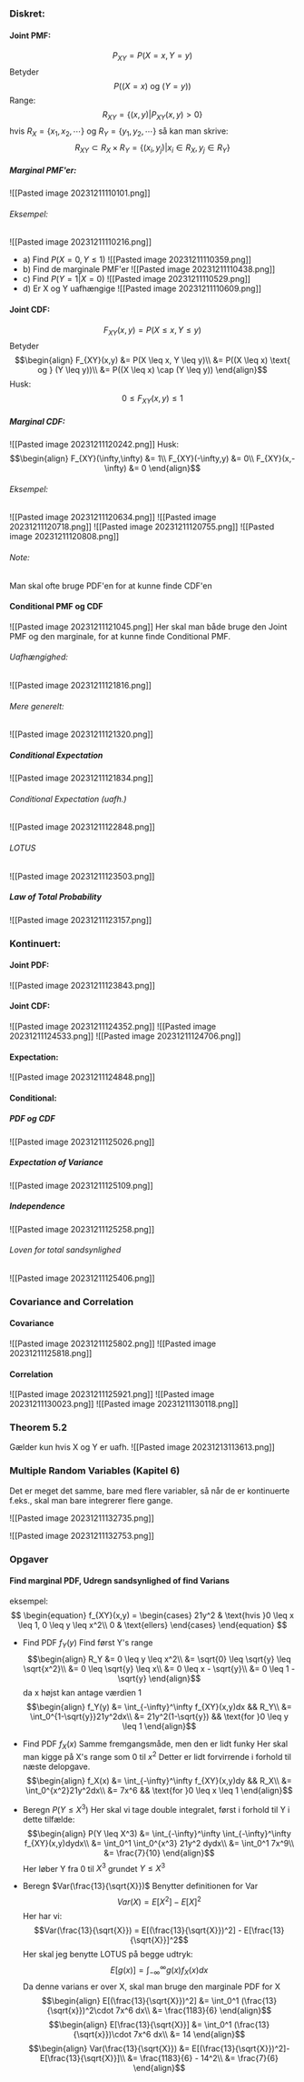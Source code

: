 ### Diskret:
#### Joint PMF:
$$P_{XY}= P(X=x,Y=y)$$
Betyder
$$P((X=x) \text{ og } (Y=y))$$
Range:
$$R_{XY} = \{(x,y)|P_{XY}(x,y)>0\}$$
hvis $R_X=\{x_1,x_2,\cdots\}$ og $R_Y=\{y_1,y_2,\cdots\}$ så kan man skrive: 
$$R_{XY}\subset R_X \times R_Y = \{(x_i,y_j)|x_i \in R_X, y_j \in R_Y\}$$
##### Marginal PMF'er:
![[Pasted image 20231211110101.png]]
###### Eksempel:
![[Pasted image 20231211110216.png]]
- a) Find $P(X=0,Y \leq 1)$
	![[Pasted image 20231211110359.png]]
- b) Find de marginale PMF'er
	![[Pasted image 20231211110438.png]]
- c) Find $P(Y=1 | X=0)$
	![[Pasted image 20231211110529.png]]
- d) Er X og Y uafhængige
	![[Pasted image 20231211110609.png]]


#### Joint CDF:
$$F_{XY}(x,y) = P(X \leq x, Y \leq y)$$
Betyder
$$\begin{align}
F_{XY}(x,y) &= P(X \leq x, Y \leq y)\\
&= P((X \leq x) \text{ og } (Y \leq y))\\ 
&= P((X \leq x) \cap (Y \leq y))
\end{align}$$
Husk:
$$0 \leq F_{XY}(x,y) \leq 1$$
##### Marginal CDF:
![[Pasted image 20231211120242.png]]
Husk:
$$\begin{align}
F_{XY}(\infty,\infty) &= 1\\
F_{XY}(-\infty,y) &= 0\\
F_{XY}(x,-\infty) &= 0
\end{align}$$
###### Eksempel:
![[Pasted image 20231211120634.png]]
![[Pasted image 20231211120718.png]]
![[Pasted image 20231211120755.png]]
![[Pasted image 20231211120808.png]]
###### Note:
Man skal ofte bruge PDF'en for at kunne finde CDF'en

#### Conditional PMF og CDF
![[Pasted image 20231211121045.png]]
Her skal man både bruge den Joint PMF og den marginale, for at kunne finde Conditional PMF.
###### Uafhængighed:
![[Pasted image 20231211121816.png]]
###### Mere generelt:
![[Pasted image 20231211121320.png]]
##### Conditional Expectation
![[Pasted image 20231211121834.png]]
###### Conditional Expectation (uafh.)
![[Pasted image 20231211122848.png]]
###### LOTUS
![[Pasted image 20231211123503.png]]

##### Law of Total Probability
![[Pasted image 20231211123157.png]]

### Kontinuert:
#### Joint PDF:
![[Pasted image 20231211123843.png]]

#### Joint CDF: 
![[Pasted image 20231211124352.png]]
![[Pasted image 20231211124533.png]]
![[Pasted image 20231211124706.png]]
#### Expectation:
![[Pasted image 20231211124848.png]]
#### Conditional:
##### PDF og CDF
![[Pasted image 20231211125026.png]]
##### Expectation of Variance
![[Pasted image 20231211125109.png]]
##### Independence
![[Pasted image 20231211125258.png]]
###### Loven for total sandsynlighed
![[Pasted image 20231211125406.png]]

### Covariance and Correlation
#### Covariance
![[Pasted image 20231211125802.png]]
![[Pasted image 20231211125818.png]]
#### Correlation
![[Pasted image 20231211125921.png]]
![[Pasted image 20231211130023.png]]
![[Pasted image 20231211130118.png]]

### Theorem 5.2
Gælder kun hvis X og Y er uafh.
![[Pasted image 20231213113613.png]]
### Multiple Random Variables (Kapitel 6)
Det er meget det samme, bare med flere variabler, så når de er kontinuerte f.eks., skal man bare integrerer flere gange.

![[Pasted image 20231211132735.png]]

![[Pasted image 20231211132753.png]]


### Opgaver
#### Find marginal PDF, Udregn sandsynlighed of find Varians
eksempel: 
$$
	\begin{equation} f_{XY}(x,y) =
	 \begin{cases} 
	 21y^2 & \text{hvis }0 \leq x \leq 1, 0 \leq y \leq x^2\\
	 0 & \text{ellers}
	 \end{cases} 
	\end{equation}
	$$
- Find PDF $f_Y(y)$
	Find først Y's range
	$$\begin{align}
	R_Y &= 0 \leq y \leq x^2\\
	&= \sqrt{0} \leq \sqrt{y} \leq \sqrt{x^2}\\
	&= 0 \leq \sqrt{y} \leq x\\
	&= 0 \leq x - \sqrt{y}\\
	&= 0 \leq 1 - \sqrt{y}
	\end{align}$$
	da x højst kan antage værdien 1
	$$\begin{align}
	f_Y(y) &= \int_{-\infty}^\infty f_{XY}(x,y)dx && R_Y\\
	&= \int_0^{1-\sqrt{y}}21y^2dx\\
	&= 21y^2(1-\sqrt{y}) && \text{for }0 \leq y \leq 1
	\end{align}$$

- Find PDF $f_X(x)$
	Samme fremgangsmåde, men den er lidt funky
	Her skal man kigge på X's range som $0$ til $x^2$
	Detter er lidt forvirrende i forhold til næste delopgave.
	$$\begin{align}
	f_X(x) &= \int_{-\infty}^\infty f_{XY}(x,y)dy && R_X\\
	&= \int_0^{x^2}21y^2dx\\
	&= 7x^6 && \text{for }0 \leq x \leq 1
	\end{align}$$

- Beregn $P(Y \leq X^3)$
	Her skal vi tage double integralet, først i forhold til Y i dette tilfælde:
	$$\begin{align}
	P(Y \leq X^3) &= \int_{-\infty}^\infty \int_{-\infty}^\infty f_{XY}(x,y)dydx\\
	&= \int_0^1 \int_0^{x^3} 21y^2 dydx\\
	&= \int_0^1 7x^9\\
	&= \frac{7}{10}
	\end{align}$$
	Her løber Y fra 0 til $X^3$ grundet $Y \leq X^3$

- Beregn $Var(\frac{13}{\sqrt{X}})$
	Benytter definitionen for Var
	$$Var(X) = E[X^2] - E[X]^2$$
	Her har vi:
	$$Var(\frac{13}{\sqrt{X}}) = E[(\frac{13}{\sqrt{X}})^2] - E[\frac{13}{\sqrt{X}}]^2$$
	Her skal jeg benytte LOTUS på begge udtryk:
	$$E[g(x)] = \int_{-\infty}^\infty g(x)f_X(x) dx$$
	Da denne varians er over X, skal man bruge den marginale PDF for X
	$$\begin{align}
	E[(\frac{13}{\sqrt{X}})^2] &= \int_0^1 (\frac{13}{\sqrt{x}})^2\cdot 7x^6 dx\\
	&= \frac{1183}{6}
	\end{align}$$
	$$\begin{align}
	E[\frac{13}{\sqrt{X}}] &= \int_0^1 (\frac{13}{\sqrt{x}})\cdot 7x^6 dx\\
	&= 14
	\end{align}$$
	$$\begin{align}
	Var(\frac{13}{\sqrt{X}}) &= E[(\frac{13}{\sqrt{X}})^2]-E[\frac{13}{\sqrt{X}}]\\
	&= \frac{1183}{6} - 14^2\\
	&= \frac{7}{6}
	\end{align}$$


